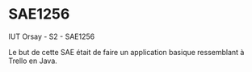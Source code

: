 # SAE1256
IUT Orsay - S2 - SAE1256

Le but de cette SAE était de faire un application basique ressemblant à Trello en Java.
